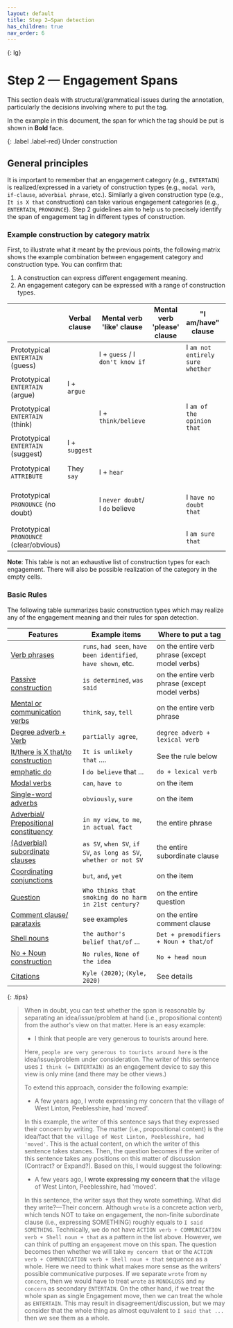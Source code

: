 ```yaml
---
layout: default
title: Step 2–Span detection
has_children: true
nav_order: 6
---
```


{: lg}

# Step 2 — Engagement Spans

This section deals with structural/grammatical issues during the annotation, particularly the decisions involving where to put the tag. 

In the example in this document, the span for which the tag should be put is shown in **Bold** face. 

{: .label .label-red}
Under construction


## General principles

It is important to remember that an engagement category (e.g., `ENTERTAIN`) is realized/expressed in a variety of construction types (e.g., `modal verb`, `if-clause`, `adverbial phrase`, etc.). 
Similarly a given construction type (e.g., `It is X that` construction) can take various engagement categories (e.g., `ENTERTAIN`, `PRONOUNCE`).
Step 2 guidelines aim to help us to precisely identify the span of engagement tag in different types of construction. 

### Example construction by category matrix

First, to illustrate what it meant by the previous points, the following matrix shows the example combination between engagement category and construction type. You can confirm that:
1. A construction can express different engagement meaning.
2. An engagement category can be expressed with a range of construction types.


|                                          | Verbal clause | Mental verb 'like' clause       | Mental verb 'please' clause | "I am/have" clause               | "It/there is x that/to" clause                     | Prep. phrase             | Adv. gp; Prep. Phrase     | Predicator             |                                          |
| ---------------------------------------- | ------------- | ------------------------------- | --------------------------- | -------------------------------- | -------------------------------------------------- | ------------------------ | ------------------------- | ---------------------- | ---------------------------------------- |
| Prototypical `ENTERTAIN` (guess)         |               | I + `guess` / I `don't know if` |                             | I `am not entirely sure whether` |                                                    |                          | `presumably`              |                        | Prototypical `ENTERTAIN` (guess)         |
| Prototypical `ENTERTAIN` (argue)         | I + `argue`   |                                 |                             |                                  | `It is arguable that`                              |                          | `arguably`                |                        | Prototypical `ENTERTAIN` (argue)         |
| Prototypical `ENTERTAIN` (think)         |               | I + `think/believe`             |                             | I `am of the opinion that`       | `It is possible that`, `It's likely that`          | `in my opinion`, `to me` | `perhaps`, `probably`     | X `is likely to`       | Prototypical `ENTERTAIN` (think)         |
| Prototypical `ENTERTAIN` (suggest)       | I + `suggest` |                                 |                             |                                  |                                                    |                          | `tentatively`             |                        | Prototypical `ENTERTAIN` (suggest)       |
| Prototypical `ATTRIBUTE`                 | They `say`    | I + `hear`                      |                             |                                  | `It is said/reported that`                         | `According to X`         | `reportedly`, `allegedly` | X `is said/rumored to` | Prototypical `ATTRIBUTE`                 |
| Prototypical `PRONOUNCE` (no doubt)      |               | I `never doubt`/ I `do` believe |                             | I `have no doubt that`           | `There is no doubt that`, `it is indubitable that` |                          | `indubitably`, `no doubt` |                        | Prototypical `PRONOUNCE` (no doubt)      |
| Prototypical `PRONOUNCE` (clear/obvious) |               |                                 |                             | I `am sure that`                 | `It is clear that`                                 |                          | `clearly`, `obviously`    |                        | Prototypical `PRONOUNCE` (clear/obvious) |

**Note**: This table is not an exhaustive list of construction types for each engagement. There will also be possible realization of the category in the empty cells.

### Basic Rules

The following table summarizes basic construction types which may realize any of the engagement meaning and their rules for span detection. 

| Features                                                                                                                 | Example items                                                     | Where to put a tag                             |
| ------------------------------------------------------------------------------------------------------------------------ | ----------------------------------------------------------------- | ---------------------------------------------- |
| [Verb phrases](#verb-phrases)                                                                                            | `runs`, `had seen`, `have been identified`, `have shown`, etc.    | on the entire verb phrase (except model verbs) |
| [Passive construction](#passive-construction)                                                                            | `is determined`, `was said`                                       | on the entire verb phrase (except model verbs) |
| [Mental or communication verbs](#mental-or-communication-verbs)                                                          | `think`, `say`, `tell`                                            | on the entire verb phrase                      |
| [Degree adverb + Verb](#degree-adverb--lexical-verb)                                                                     | `partially agree`,                                                | `degree adverb + lexical verb`                 |
| [It/there is X that/to construction](#it-is-x-thatto-as-interpersonal-metaphor)                                          | `It is unlikely that` ....                                        | See the rule below                             |
| [emphatic do](#emphatic-do)                                                                                              | I `do believe` that ...                                           | `do + lexical verb`                            |
| [Modal verbs](#modal-verbs)                                                                                              | `can`, `have to`                                                  | on the item                                    |
| [Single-word adverbs](#single-word-adverbs)                                                                              | `obviously`, `sure`                                               | on the item                                    |
| [Adverbial/ Prepositional constituency](#multi-word-adverbs-adverbial-and-prepositional-constituency)                    | `in my view`, `to me`, `in actual fact`                           | the entire phrase                              |
| [(Adverbial) subordinate clauses](#subordinate-clauseincluding-both-single-word-and-multi-word-subordinate-conjunctions) | `as SV`, `when SV`, `if SV`, `as long as SV`, `whether or not SV` | the entire subordinate clause                  |
| [Coordinating conjunctions](#coordinating-conjunctions)                                                                  | `but`, `and`, `yet`                                               | on the item                                    |
| [Question](#questions)                                                                                                   | `Who thinks that smoking do no harm in 21st century?`             | on the entire question                         |
| [Comment clause/ parataxis](#comment-clauseparataxis)                                                                    | see examples                                                      | on the entire comment clause                   |
| [Shell nouns](#nominalized-construction)                                                                                 | `the author's belief that/of` ...                                 | `Det + premodifiers + Noun + that/of`          |
| [No + Noun construction](#no--noun-construction)                                                                         | `No rules`, `None of the idea`                                    | `No + head noun`                               |
| [Citations](#citations)                                                                                                  | `Kyle (2020)`; `(Kyle, 2020)`                                     | See details                                    |





{: .tips}
>When in doubt, you can test whether the span is reasonable by separating an idea/issue/problem at hand (i.e., propositional content) from the author's view on that matter.
> Here is an easy example:
> - I think that people are very generous to tourists around here.
>
> Here, `people are very generous to tourists around here` is the idea/issue/problem under consideration. The writer of this sentence uses `I think (= ENTERTAIN)` as an engagement device to say this view is only mine (and there may be other views.)
> 
>To extend this approach, consider the following example:
> - A few years ago, I wrote expressing my concern that the village of West Linton, Peeblesshire, had 'moved'.
>
> In this example, the writer of this sentence says that they expressed their concern by writing. The matter (i.e., propositional content) is the idea/fact that `the village of West Linton, Peeblesshire, had 'moved'`.
> This is the actual content, on which the writer of this sentence takes stances. Then, the question becomes if the writer of this sentence takes any positions on this matter of discussion (Contract? or Expand?). 
> Based on this, I would suggest the following:
>
>- A few years ago, I **wrote expressing my concern that** the village of West Linton, Peeblesshire, had 'moved'.
>
> In this sentence, the writer says that they wrote something. What did they write?—Their concern. Although `wrote` is a concrete action verb, which tends NOT to take on engagement, the non-finite subordinate clause (i.e., expressing SOMETHING) roughly equals to `I said SOMETHING`. Technically, we do not have `ACTION verb + COMMUNICATION verb + Shell noun + that` as a pattern in the list above. However, we can think of putting an `engagement` move on this span. The question becomes then whether we will take `my concern that` or the `ACTION verb + COMMUNICATION verb + Shell noun + that` sequence as a whole. Here we need to think what makes more sense as the writers' possible communicative purposes. If we separate `wrote` from `my concern`, then we would have to treat `wrote` as `MONOGLOSS` and `my concern` as secondary `ENTERTAIN`. On the other hand, if we treat the whole span as single Engagement move, then we can treat the whole as `ENTERTAIN`. This may result in disagreement/discussion, but we may consider that the whole thing as almost equivalent to `I said that ...` then we see them as a whole.